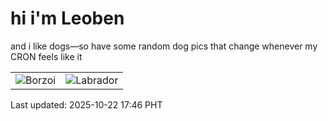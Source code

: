 # hi i'm Leoben

and i like dogs—so have some random dog pics that change whenever my CRON feels like it

|  |  |
|--------|----------|
| ![Borzoi](https://random-dog-vercel.vercel.app/api/random-borzoi?v=1761126383) | ![Labrador](https://random-dog-vercel.vercel.app/api/random-labrador?v=1761126383) |

Last updated: 2025-10-22 17:46 PHT

